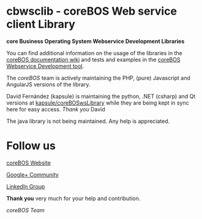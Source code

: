 cbwsclib - coreBOS Web service client Library
=======

**core Business Operating System Webservice Development Libraries**

You can find additional information on the usage of the libraries in the [coreBOS documentation wiki](http://corebos.org/documentation) and tests and examples in the [coreBOS Webservice Development tool](https://github.com/tsolucio/coreBOSwsDevelopment).

The *coreBOS* team is actively maintaining the PHP, (pure) Javascript and AngularJS versions of the library.

David Fernández (kapsule) is maintaining the python, .NET (csharp) and Qt versions at [kapsule/coreBOSwsLibrary](https://github.com/kapsule/coreBOSwsLibrary) while they are being kept in sync here for easy access. *Thank you* David

The java library is not being maintained. Any help is appreciated.


**Follow us**
======

[coreBOS Website](http://corebos.org/)

[Google+ Community](https://plus.google.com/communities/109845486286232591652)

[LinkedIn Group](http://www.linkedin.com/groups/coreBOS-7479130?trk=my_groups-b-grp-v)


**Thank you** very much for your help and contribution.

*coreBOS Team*

